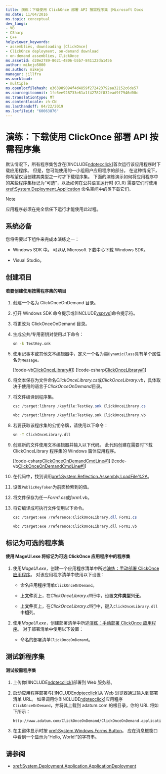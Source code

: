 ```yaml
---
title: 演练：下载使用 ClickOnce 部署 API 按需程序集 |Microsoft Docs
ms.date: 11/04/2016
ms.topic: conceptual
dev_langs:
- VB
- CSharp
- C++
helpviewer_keywords:
- assemblies, downloading [ClickOnce]
- ClickOnce deployment, on-demand download
- on-demand assemblies, ClickOnce
ms.assetid: d20e2789-8621-4806-b5b7-841122da1456
author: mikejo5000
ms.author: mikejo
manager: jillfra
ms.workload:
- multiple
ms.openlocfilehash: e363989094f4d4859f272423792aa32152c6de57
ms.sourcegitcommit: 1fc6ee928733e61a1f42782f832ead9f7946d00c
ms.translationtype: MT
ms.contentlocale: zh-CN
ms.lasthandoff: 04/22/2019
ms.locfileid: "60063876"
---
```

# <a name="walkthrough-download-assemblies-on-demand-with-the-clickonce-deployment-api"></a>演练：下载使用 ClickOnce 部署 API 按需程序集
默认情况下，所有程序集包含在[!INCLUDE[ndptecclick](../deployment/includes/ndptecclick_md.md)]首次运行该应用程序时下载应用程序。 但是，您可能使用的一小组用户应用程序的部分。 在这种情况下，你希望仅当创建其类型之一时才下载程序集。 下面的演练演示如何将应用程序中的某些程序集标记为“可选”，以及如何在公共语言运行时 (CLR) 需要它们时使用 <xref:System.Deployment.Application> 命名空间中的类下载它们。

> [!NOTE]
>  应用程序必须在完全信任下运行才能使用此过程。

## <a name="prerequisites"></a>系统必备
 您将需要以下组件来完成本演练之一：

- Windows SDK 中。 可以从 Microsoft 下载中心下载 Windows SDK。

- Visual Studio。

## <a name="create-the-projects"></a>创建项目

#### <a name="to-create-a-project-that-uses-an-on-demand-assembly"></a>若要创建使用按需程序集的项目

1. 创建一个名为 ClickOnceOnDemand 目录。

2. 打开 Windows SDK 命令提示或[!INCLUDE[vsprvs](../code-quality/includes/vsprvs_md.md)]命令提示符。

3. 将更改为 ClickOnceOnDemand 目录。

4. 生成公共/专用密钥对使用以下命令：

   ```cmd
   sn -k TestKey.snk
   ```

5. 使用记事本或其他文本编辑器中，定义一个名为类`DynamicClass`具有单个属性名为`Message`。

    [!code-vb[ClickOnceLibrary#1](../deployment/codesnippet/VisualBasic/walkthrough-downloading-assemblies-on-demand-with-the-clickonce-deployment-api_1.vb)]
    [!code-csharp[ClickOnceLibrary#1](../deployment/codesnippet/CSharp/walkthrough-downloading-assemblies-on-demand-with-the-clickonce-deployment-api_1.cs)]

6. 将文本保存为文件命名*ClickOnceLibrary.cs*或*ClickOnceLibrary.vb*，具体取决于使用的语言于*ClickOnceOnDemand*目录。

7. 将文件编译到程序集。

   ```csharp
   csc /target:library /keyfile:TestKey.snk ClickOnceLibrary.cs
   ```

   ```vb
   vbc /target:library /keyfile:TestKey.snk ClickOnceLibrary.vb
   ```

8. 若要获取该程序集的公钥令牌，请使用以下命令：

   ```cmd
   sn -T ClickOnceLibrary.dll
   ```

9. 创建新的文件使用文本编辑器并输入以下代码。 此代码创建在需要时下载 ClickOnceLibrary 程序集的 Windows 窗体应用程序。

     [!code-csharp[ClickOnceOnDemandCmdLine#1](../deployment/codesnippet/CSharp/walkthrough-downloading-assemblies-on-demand-with-the-clickonce-deployment-api_2.cs)]
     [!code-vb[ClickOnceOnDemandCmdLine#1](../deployment/codesnippet/VisualBasic/walkthrough-downloading-assemblies-on-demand-with-the-clickonce-deployment-api_2.vb)]

10. 在代码中，找到调用<xref:System.Reflection.Assembly.LoadFile%2A>。

11. 设置`PublicKeyToken`为前面检索到的值。

12. 将文件保存为任一*Form1.cs*或*form1.vb*。

13. 将它编译成可执行文件使用以下命令。

    ```csharp
    csc /target:exe /reference:ClickOnceLibrary.dll Form1.cs
    ```

    ```vb
    vbc /target:exe /reference:ClickOnceLibrary.dll Form1.vb
    ```

## <a name="mark-assemblies-as-optional"></a>标记为可选的程序集

#### <a name="to-mark-assemblies-as-optional-in-your-clickonce-application-by-using-mageuiexe"></a>使用 MageUI.exe 将标记为可选 ClickOnce 应用程序中的程序集

1. 使用*MageUI.exe*，创建一个应用程序清单中所述[演练：手动部署 ClickOnce 应用程序](../deployment/walkthrough-manually-deploying-a-clickonce-application.md)。 对该应用程序清单中使用以下设置：

    - 命名应用程序清单`ClickOnceOnDemand`。

    - 上**文件**页上，在*ClickOnceLibrary.dll*行中，设置**文件类型**列**无**。

    - 上**文件**页上，在*ClickOnceLibrary.dll*行中，键入`ClickOnceLibrary.dll`中**组**列。

2. 使用*MageUI.exe*，创建部署清单中所述[演练：手动部署 ClickOnce 应用程序](../deployment/walkthrough-manually-deploying-a-clickonce-application.md)。 对于部署清单中使用以下设置：

    - 命名的部署清单`ClickOnceOnDemand`。

## <a name="testing-the-new-assembly"></a>测试新程序集

#### <a name="to-test-your-on-demand-assembly"></a>测试按需程序集

1. 上传你[!INCLUDE[ndptecclick](../deployment/includes/ndptecclick_md.md)]部署到 Web 服务器。

2. 启动应用程序部署与[!INCLUDE[ndptecclick](../deployment/includes/ndptecclick_md.md)]从 Web 浏览器通过输入到部署清单 URL。 如果调用你[!INCLUDE[ndptecclick](../deployment/includes/ndptecclick_md.md)]应用程序`ClickOnceOnDemand`，并将其上载到 adatum.com 的根目录，你的 URL 将如下所示：

   ```
   http://www.adatum.com/ClickOnceOnDemand/ClickOnceOnDemand.application
   ```

3. 在主窗体显示时按 <xref:System.Windows.Forms.Button>。 应在消息框窗口中看到一个显示为“Hello, World!”的字符串。

## <a name="see-also"></a>请参阅
- <xref:System.Deployment.Application.ApplicationDeployment>